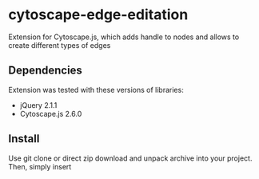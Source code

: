 # cytoscape-edge-editation
Extension for Cytoscape.js, which adds handle to nodes and allows to create different types of edges


## Dependencies

Extension was tested with these versions of libraries:

* jQuery 2.1.1
* Cytoscape.js 2.6.0

## Install

Use git clone or direct zip download and unpack archive into your project. Then, simply insert <script> tag after
Cytoscape.js and jQuery:

```html
    <script src="https://code.jquery.com/jquery-2.2.0.min.js"></script>
    <script src="cytoscape.js"></script>
    <script src="CytoscapeEdgeEditation.js"></script>
```

## How to use

First, you need to initialize extension. After initializing Cytoscape.js:

```js
    var handles = new CytoscapeEdgeEditation;
    handles.init(cy);
```

Then, you need to register handles to certain node types:

